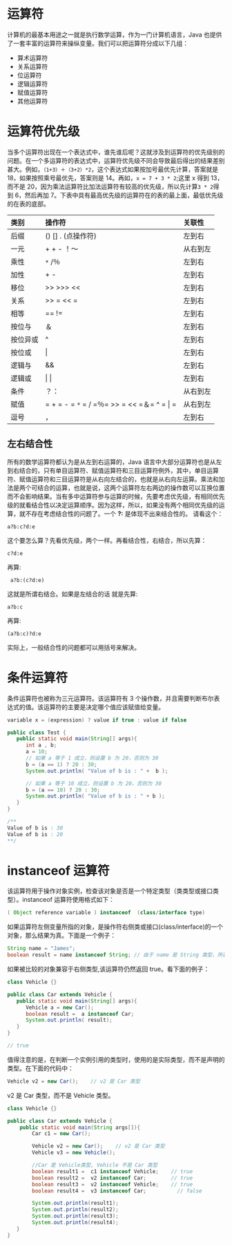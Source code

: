 # 运算符

计算机的最基本用途之一就是执行数学运算，作为一门计算机语言，Java 也提供了一套丰富的运算符来操纵变量。我们可以把运算符分成以下几组：

- 算术运算符
- 关系运算符
- 位运算符
- 逻辑运算符
- 赋值运算符
- 其他运算符

# 运算符优先级

当多个运算符出现在一个表达式中，谁先谁后呢？这就涉及到运算符的优先级别的问题。在一个多运算符的表达式中，运算符优先级不同会导致最后得出的结果差别甚大。例如，`（1+3）＋（3+2）*2`，这个表达式如果按加号最优先计算，答案就是 18，如果按照乘号最优先，答案则是 14。再如，`x = 7 + 3 * 2`;这里 x 得到 13，而不是 20，因为乘法运算符比加法运算符有较高的优先级，所以先计算`3 * 2`得到 6，然后再加 7。下表中具有最高优先级的运算符在的表的最上面，最低优先级的在表的底部。

| 类别     | 操作符                                       | 关联性   |
| :------- | :------------------------------------------- | :------- |
| 后缀     | () [] . (点操作符)                           | 左到右   |
| 一元     | + + - ！〜                                   | 从右到左 |
| 乘性     | `*` /％                                      | 左到右   |
| 加性     | + -                                          | 左到右   |
| 移位     | >> >>> <<                                    | 左到右   |
| 关系     | >> = << =                                    | 左到右   |
| 相等     | == !=                                        | 左到右   |
| 按位与   | ＆                                           | 左到右   |
| 按位异或 | ^                                            | 左到右   |
| 按位或   | \|                                           | 左到右   |
| 逻辑与   | &&                                           | 左到右   |
| 逻辑或   | \| \|                                        | 左到右   |
| 条件     | ？：                                         | 从右到左 |
| 赋值     | = + = - = `*` = / =％= >> = << =＆= ^ = \| = | 从右到左 |
| 逗号     | ，                                           | 左到右   |

## 左右结合性

所有的数学运算符都认为是从左到右运算的，Java 语言中大部分运算符也是从左到右结合的，只有单目运算符、赋值运算符和三目运算符例外，其中，单目运算符、赋值运算符和三目运算符是从右向左结合的，也就是从右向左运算。乘法和加法是两个可结合的运算，也就是说，这两个运算符左右两边的操作数可以互换位置而不会影响结果。当有多中运算符参与运算的时候，先要考虑优先级，有相同优先级的就看结合性以决定运算顺序。因为这样，所以，如果没有两个相同优先级的运算，就不存在考虑结合性的问题了。一个 **?:** 是体现不出来结合性的。 请看这个：

```
a?b:c?d:e
```

这个要怎么算？先看优先级，两个一样。再看结合性，右结合，所以先算：

```
c?d:e
```

再算:

```
 a?b:(c?d:e)
```

这就是所谓右结合。如果是左结合的话 就是先算:

```
a?b:c
```

再算:

```
(a?b:c)?d:e
```

实际上，一般结合性的问题都可以用括号来解决。

# 条件运算符

条件运算符也被称为三元运算符。该运算符有 3 个操作数，并且需要判断布尔表达式的值。该运算符的主要是决定哪个值应该赋值给变量。

```java
variable x = (expression) ? value if true : value if false
```

```java
public class Test {
   public static void main(String[] args){
      int a , b;
      a = 10;
      // 如果 a 等于 1 成立，则设置 b 为 20，否则为 30
      b = (a == 1) ? 20 : 30;
      System.out.println( "Value of b is : " +  b );

      // 如果 a 等于 10 成立，则设置 b 为 20，否则为 30
      b = (a == 10) ? 20 : 30;
      System.out.println( "Value of b is : " + b );
   }
}

/**
Value of b is : 30
Value of b is : 20
**/
```

# instanceof 运算符

该运算符用于操作对象实例，检查该对象是否是一个特定类型（类类型或接口类型）。instanceof 运算符使用格式如下：

```java
( Object reference variable ) instanceof  (class/interface type)
```

如果运算符左侧变量所指的对象，是操作符右侧类或接口(class/interface)的一个对象，那么结果为真。下面是一个例子：

```java
String name = "James";
boolean result = name instanceof String; // 由于 name 是 String 类型，所以返回真
```

如果被比较的对象兼容于右侧类型,该运算符仍然返回 true。看下面的例子：

```java
class Vehicle {}

public class Car extends Vehicle {
   public static void main(String[] args){
      Vehicle a = new Car();
      boolean result =  a instanceof Car;
      System.out.println( result);
   }
}

// true
```

值得注意的是，在判断一个实例引用的类型时，使用的是实际类型，而不是声明的类型。在下面的代码中：

```java
Vehicle v2 = new Car();    // v2 是 Car 类型
```

v2 是 Car 类型，而不是 Vehicle 类型。

```java
class Vehicle {}

public class Car extends Vehicle {
    public static void main(String args[]){
        Car c1 = new Car();

        Vehicle v2 = new Car();    // v2 是 Car 类型
        Vehicle v3 = new Vehicle();

        //Car 是 Vehicle类型, Vehicle 不是 Car 类型
        boolean result1 =  c1 instanceof Vehicle;    // true
        boolean result2 =  v2 instanceof Car;        // true
        boolean result3 =  v2 instanceof Vehicle;    // true
        boolean result4 =  v3 instanceof Car;          // false

        System.out.println(result1);
        System.out.println(result2);
        System.out.println(result3);
        System.out.println(result4);
   }
}
```
